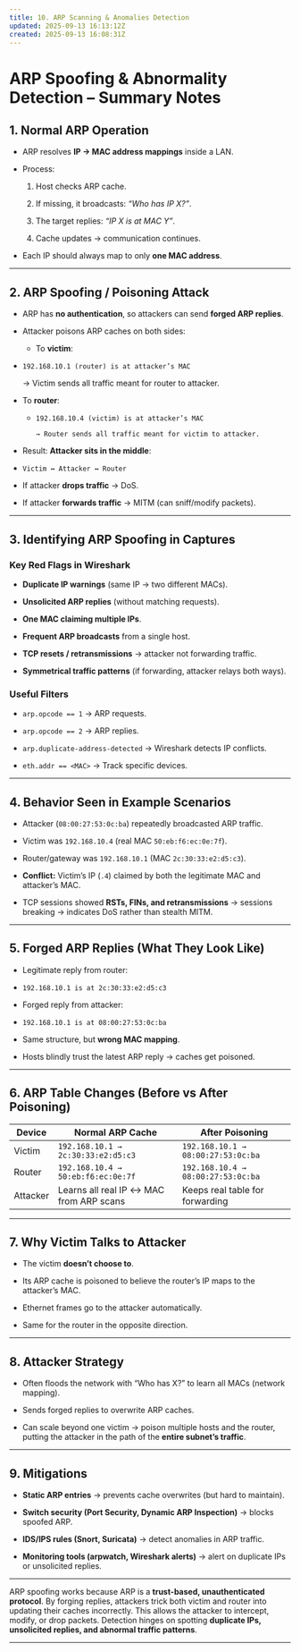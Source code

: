 ```yaml
---
title: 10. ARP Scanning & Anomalies Detection
updated: 2025-09-13 16:13:12Z
created: 2025-09-13 16:08:31Z
---
```


# ARP Spoofing & Abnormality Detection – Summary Notes

## 1\. Normal ARP Operation

- ARP resolves **IP → MAC address mappings** inside a LAN.
    
- Process:
    
    1.  Host checks ARP cache.
        
    2.  If missing, it broadcasts: *“Who has IP X?”*.
        
    3.  The target replies: *“IP X is at MAC Y”*.
        
    4.  Cache updates → communication continues.
        
- Each IP should always map to only **one MAC address**.
    

* * *

## 2\. ARP Spoofing / Poisoning Attack

- ARP has **no authentication**, so attackers can send **forged ARP replies**.
    
- Attacker poisons ARP caches on both sides:
    
    - To **victim**:
- `192.168.10.1 (router) is at attacker’s MAC`
    
    → Victim sends all traffic meant for router to attacker.
    
- To **router**:
    
    - `192.168.10.4 (victim) is at attacker’s MAC`
        
        ```
        → Router sends all traffic meant for victim to attacker.
        ```
        
- Result: **Attacker sits in the middle**:
    
- `Victim ↔ Attacker ↔ Router`
    
- If attacker **drops traffic** → DoS.
    
- If attacker **forwards traffic** → MITM (can sniff/modify packets).
    

* * *

## 3\. Identifying ARP Spoofing in Captures

### Key Red Flags in Wireshark

- **Duplicate IP warnings** (same IP → two different MACs).
    
- **Unsolicited ARP replies** (without matching requests).
    
- **One MAC claiming multiple IPs**.
    
- **Frequent ARP broadcasts** from a single host.
    
- **TCP resets / retransmissions** → attacker not forwarding traffic.
    
- **Symmetrical traffic patterns** (if forwarding, attacker relays both ways).
    

### Useful Filters

- `arp.opcode == 1` → ARP requests.
    
- `arp.opcode == 2` → ARP replies.
    
- `arp.duplicate-address-detected` → Wireshark detects IP conflicts.
    
- `eth.addr == <MAC>` → Track specific devices.
    

* * *

## 4\. Behavior Seen in Example Scenarios

- Attacker (`08:00:27:53:0c:ba`) repeatedly broadcasted ARP traffic.
    
- Victim was `192.168.10.4` (real MAC `50:eb:f6:ec:0e:7f`).
    
- Router/gateway was `192.168.10.1` (MAC `2c:30:33:e2:d5:c3`).
    
- **Conflict:** Victim’s IP (`.4`) claimed by both the legitimate MAC and attacker’s MAC.
    
- TCP sessions showed **RSTs, FINs, and retransmissions** → sessions breaking → indicates DoS rather than stealth MITM.
    

* * *

## 5\. Forged ARP Replies (What They Look Like)

- Legitimate reply from router:
    
- `192.168.10.1 is at 2c:30:33:e2:d5:c3`
    
- Forged reply from attacker:
    
- `192.168.10.1 is at 08:00:27:53:0c:ba`
    
- Same structure, but **wrong MAC mapping**.
    
- Hosts blindly trust the latest ARP reply → caches get poisoned.
    

* * *

## 6\. ARP Table Changes (Before vs After Poisoning)

| Device | Normal ARP Cache | After Poisoning |
| --- | --- | --- |
| Victim | `192.168.10.1 → 2c:30:33:e2:d5:c3` | `192.168.10.1 → 08:00:27:53:0c:ba` |
| Router | `192.168.10.4 → 50:eb:f6:ec:0e:7f` | `192.168.10.4 → 08:00:27:53:0c:ba` |
| Attacker | Learns all real IP ↔ MAC from ARP scans | Keeps real table for forwarding |

* * *

## 7\. Why Victim Talks to Attacker

- The victim **doesn’t choose to**.
    
- Its ARP cache is poisoned to believe the router’s IP maps to the attacker’s MAC.
    
- Ethernet frames go to the attacker automatically.
    
- Same for the router in the opposite direction.
    

* * *

## 8\. Attacker Strategy

- Often floods the network with “Who has X?” to learn all MACs (network mapping).
    
- Sends forged replies to overwrite ARP caches.
    
- Can scale beyond one victim → poison multiple hosts and the router, putting the attacker in the path of the **entire subnet’s traffic**.
    

* * *

## 9\. Mitigations

- **Static ARP entries** → prevents cache overwrites (but hard to maintain).
    
- **Switch security (Port Security, Dynamic ARP Inspection)** → blocks spoofed ARP.
    
- **IDS/IPS rules (Snort, Suricata)** → detect anomalies in ARP traffic.
    
- **Monitoring tools (arpwatch, Wireshark alerts)** → alert on duplicate IPs or unsolicited replies.
    

* * *

ARP spoofing works because ARP is a **trust-based, unauthenticated protocol**. By forging replies, attackers trick both victim and router into updating their caches incorrectly. This allows the attacker to intercept, modify, or drop packets. Detection hinges on spotting **duplicate IPs, unsolicited replies, and abnormal traffic patterns**.

* * *

&nbsp;